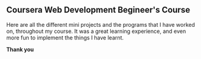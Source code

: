 ## Coursera Web Development Begineer's Course

Here are all the different mini projects and the programs that I have worked on, throughout my course.
It was a great learning experience, and even more fun to implement the things I have learnt.

**Thank you**
